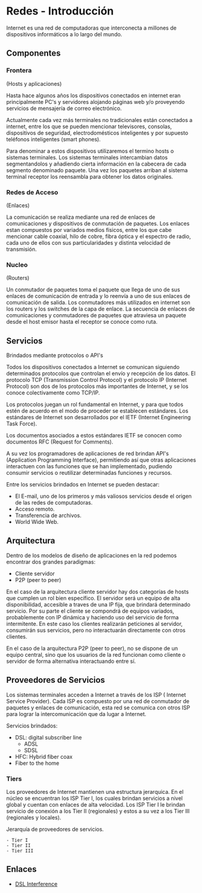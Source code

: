 # Redes - Introducción

Internet es una red de computadoras que interconecta a millones de dispositivos informáticos a lo largo del mundo.

## Componentes

### Frontera

(Hosts y aplicaciones)

Hasta hace algunos años los dispositivos conectados en internet eran principalmente PC's y servidores alojando páginas web y/o proveyendo servicios de mensajería de correo electrónico.

Actualmente cada vez más terminales no tradicionales están conectados a internet, entre los que se pueden mencionar televisores, consolas, dispositivos de seguridad, electrodomésticos inteligentes y por supuesto teléfonos inteligentes (smart phones).

Para denominar a estos dispositivos utilizaremos el termino hosts o sistemas terminales. Los sistemas terminales intercambian datos segmentandolos y añadiendo cierta información en la cabecera de cada segmento denominado paquete.
Una vez los paquetes arriban al sistema terminal receptor los reensambla para obtener los datos originales.

### Redes de Acceso

(Enlaces)

La comunicación se realiza mediante una red de enlaces de comunicaciones y dispositivos de conmutación de paquetes. Los enlaces estan compuestos por variados medios físicos, entre los que cabe mencionar cable coaxial, hilo de cobre, fibra óptica y el espectro de radio, cada uno de ellos con sus particularidades y distinta velocidad de transmisión.

### Nucleo

(Routers)

Un conmutador de paquetes toma el paquete que llega de uno de sus enlaces de comunicación de entrada y lo reenvía a uno de sus enlaces de comunicación de salida. Los conmutadores más utilizados en internet son los routers y los switches de la capa de enlace. La secuencia de enlaces de comunicaciones y conmutadores de paquetes que atraviesa un paquete desde el host emisor hasta el receptor se conoce como ruta.

## Servicios

Brindados mediante protocolos o API's

Todos los dispositivos conectados a Internet se comunican siguiendo determinados protocolos que controlan el envío y recepción de los datos. El protocolo TCP (Transmission Control Protocol) y el protocolo IP (Internet Protocol) son dos de los protocolos más importantes de Internet, y se los conoce colectivamente como TCP/IP.

Los protocolos juegan un rol fundamental en Internet, y para que todos estén de acuerdo en el modo de proceder se establecen estándares. Los estándares de Internet son desarrollados por el IETF (Internet Engineering Task Force).

Los documentos asociados a estos estándares IETF se conocen como documentos RFC (Request for Comments).

A su vez los programadores de aplicaciones de red brindan API's (Application Programming Interface), permitiendo así que otras aplicaciones interactuen con las funciones que se han implementado, pudiendo consumir servicios o reutilizar determinadas funciones y recursos.

Entre los servicios brindados en Internet se pueden destacar:

- El E-mail, uno de los primeros y más valiosos servicios desde el origen de las redes de computadoras.
- Acceso remoto.
- Transferencia de archivos.
- World Wide Web.

## Arquitectura

Dentro de los modelos de diseño de aplicaciones en la red
podemos encontrar dos grandes paradigmas:

- Cliente servidor
- P2P (peer to peer)

En el caso de la arquitectura cliente servidor hay dos categorías de hosts que cumplen un rol bien específico.
El servidor será un equipo de alta disponibilidad, accesible a traves de una IP fija, que brindará determinado servicio.
Por su parte el cliente se compondrá de equipos variados, probablemente con IP dinámica y haciendo uso del servicio de forma intermitente. En este caso los clientes realizarán peticiones al servidor, consumirán sus servicios, pero no interactuarán directamente con otros clientes.

En el caso de la arquitectura P2P (peer to peer), no se dispone de un equipo central, sino que los usuarios de la red funcionan como cliente o servidor de forma alternativa interactuando entre sí.

## Proveedores de Servicios

Los sistemas terminales acceden a Internet a través de los ISP ( Internet Service Provider). Cada ISP es compuesto por una red de conmutador de paquetes y enlaces de comunicación, esta red se comunica con otros ISP para lograr la intercomunicación que da lugar a Internet.

Servicios brindados:

- DSL: digital subscriber line
  - ADSL
  - SDSL
- HFC: Hybrid fiber coax
- Fiber to the home

### Tiers

Los proveedores de Internet mantienen una estructura jerarquica.
En el núcleo se encuentran los ISP Tier I, los cuales brindan servicios a nivel global y cuentan con enlaces de alta velocidad. Los ISP Tier I le brindan servicio de conexión a los Tier II (regionales) y estos a su vez a los Tier III (regionales y locales).

  Jerarquía de proveedores de servicios.

    - Tier I
    - Tier II
    - Tier III

## Enlaces

- [DSL Interference](http://www.arrl.org/dsl-interference)
